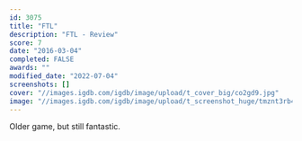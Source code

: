 ```yaml
---
id: 3075
title: "FTL"
description: "FTL - Review"
score: 7
date: "2016-03-04"
completed: FALSE
awards: ""
modified_date: "2022-07-04"
screenshots: []
cover: "//images.igdb.com/igdb/image/upload/t_cover_big/co2gd9.jpg"
image: "//images.igdb.com/igdb/image/upload/t_screenshot_huge/tmznt3rb49krfeuj47wy.jpg"
---
```

Older game, but still fantastic.